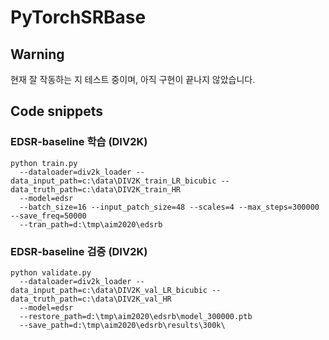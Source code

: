 # PyTorchSRBase
 
## Warning
현재 잘 작동하는 지 테스트 중이며, 아직 구현이 끝나지 않았습니다.

## Code snippets

### EDSR-baseline 학습 (DIV2K)
```shell
python train.py
  --dataloader=div2k_loader --data_input_path=c:\data\DIV2K_train_LR_bicubic --data_truth_path=c:\data\DIV2K_train_HR
  --model=edsr
  --batch_size=16 --input_patch_size=48 --scales=4 --max_steps=300000 --save_freq=50000
  --tran_path=d:\tmp\aim2020\edsrb
```

### EDSR-baseline 검증 (DIV2K)
```shell
python validate.py
  --dataloader=div2k_loader --data_input_path=c:\data\DIV2K_val_LR_bicubic --data_truth_path=c:\data\DIV2K_val_HR
  --model=edsr
  --restore_path=d:\tmp\aim2020\edsrb\model_300000.ptb
  --save_path=d:\tmp\aim2020\edsrb\results\300k\
```
